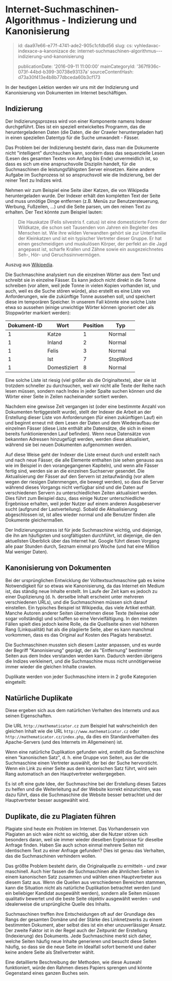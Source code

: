 Internet-Suchmaschinen-Algorithmus - Indizierung und Kanonisierung
==================================================================

> id: daa97e66-e77f-4741-ade2-905c1cfdbd56
> slug:
> 	cs: vyhledavac-indexace-a-kanonizace
> 	de: internet-suchmaschinen-algorithmus---indizierung-und-kanonisierung
> 
> publicationDate: '2016-09-11 11:00:00'
> mainCategoryId: '367f936c-073f-44bd-b399-30738e93137a'
> sourceContentHash: d73a30f413e4b8b77dbceda60b3cf173

In der heutigen Lektion werden wir uns mit der Indizierung und Kanonisierung von Dokumenten im Internet beschäftigen.

Indizierung
--------

Der Indizierungsprozess wird von einer Komponente namens Indexer durchgeführt. Dies ist ein speziell entwickeltes Programm, das die heruntergeladenen Daten (die Daten, die der Crawler heruntergeladen hat) in einen speziellen Datentyp für die Suche umwandelt - Fässer.

Das Problem bei der Indizierung besteht darin, dass man die Dokumente nicht "intelligent" durchsuchen kann, sondern dass das sequenzielle Lesen (Lesen des gesamten Textes von Anfang bis Ende) unvermeidlich ist, so dass es sich um eine anspruchsvolle Disziplin handelt, für die Suchmaschinen die leistungsfähigsten Server einsetzen. Keine andere Aufgabe im Suchprozess ist so anspruchsvoll wie die Indizierung, bei der reiner Text zu Indizes wird.

Nehmen wir zum Beispiel eine Seite über Katzen, die von Wikipedia heruntergeladen wurde. Der Indexer erhält den kompletten Text der Seite und muss unnötige Dinge entfernen (z.B. Menüs zur Benutzersteuerung, Werbung, Fußzeilen, ...) und die Seite parsen, um den reinen Text zu erhalten. Der Text könnte zum Beispiel lauten:

> Die Hauskatze (Felis silvestris f. catus) ist eine domestizierte Form der Wildkatze, die schon seit Tausenden von Jahren ein Begleiter des Menschen ist. Wie ihre wilden Verwandten gehört sie zur Unterfamilie der Kleinkatzen und ist ein typischer Vertreter dieser Gruppe. Er hat einen geschmeidigen und muskulösen Körper, der perfekt an die Jagd angepasst ist, scharfe Krallen und Zähne sowie ein ausgezeichnetes Seh-, Hör- und Geruchssinnvermögen.

Auszug aus [Wikipedia](http://cs.wikipedia.org/wiki/Ko%C4%8Dka_dom%C3%A1c%C3%AD).

Die Suchmaschine analysiert nun die einzelnen Wörter aus dem Text und schreibt sie in einzelne Fässer. Es kann jedoch nicht direkt in die Tonne schreiben (vor allem, weil jede Tonne in vielen Kopien vorhanden ist, und auch, weil es die Suche stören würde), also erstellt es eine Liste von Anforderungen, wie die zukünftige Tonne aussehen soll, und speichert diese im temporären Speicher. In unserem Fall könnte eine solche Liste etwa so aussehen (einige unwichtige Wörter können ignoriert oder als Stoppwörter markiert werden):

| Dokument-ID | Wort | Position | Typ |
|--------------|-------|--------|-----------|
| 1 | Katze | 1 | Normal |
| 1 | Inland | 2 | Normal |
| 1 | Felis | 3 | Normal |
| 1 | Ist | 7 | StopWord |
| 1 | Domestiziert | 8 | Normal |

Eine solche Liste ist riesig (viel größer als die Originaltexte), aber sie ist trotzdem schneller zu durchsuchen, weil wir nicht alle Texte der Reihe nach lesen müssen, sondern nach Index in jeder Spalte suchen können und die Wörter einer Seite in Zeilen nacheinander sortiert werden.

Nachdem eine gewisse Zeit vergangen ist (oder eine bestimmte Anzahl von Dokumenten fertiggestellt wurde), stellt der Indexer die Arbeit an der Erstellung dieser Liste von Anforderungen (für einen zukünftigen Lauf) ein und beginnt erneut mit dem Lesen der Daten und dem Wiederaufbau der einzelnen Fässer (diese Liste enthält alte Datensätze, die sich in einem bereits funktionierenden Lauf befinden). Wenn neue Datensätze von bekannten Adressen hinzugefügt werden, werden diese aktualisiert, während sie bei neuen Dokumenten aufgenommen werden.

Auf diese Weise geht der Indexer die Liste erneut durch und erstellt nach und nach neue Fässer, die alle Elemente enthalten (sie sehen genauso aus wie im Beispiel in den vorangegangenen Kapiteln), und wenn alle Fässer fertig sind, werden sie an die einzelnen Suchserver gesendet. Die Aktualisierung der Fässer auf den Servern ist zeitaufwändig (vor allem wegen der riesigen Datenmengen, die bewegt werden), so dass die Server während dieses Vorgangs nicht verfügbar sind und die Daten auf verschiedenen Servern zu unterschiedlichen Zeiten aktualisiert werden. Dies führt zum Beispiel dazu, dass einige Nutzer unterschiedliche Ergebnisse erhalten, weil jeder Nutzer auf einem anderen Ausgabeserver sucht (aufgrund der Lastverteilung). Sobald die Aktualisierung abgeschlossen ist, ist alles wieder normal und alle Benutzer finden alle Dokumente gleichermaßen.

Der Indizierungsprozess ist für jede Suchmaschine wichtig, und diejenige, die ihn am häufigsten und sorgfältigsten durchführt, ist diejenige, die den aktuellsten Überblick über das Internet hat. Google führt diesen Vorgang alle paar Stunden durch, Seznam einmal pro Woche (und hat eine Million Mal weniger Daten).

Kanonisierung von Dokumenten
--------------------

Bei der ursprünglichen Entwicklung der Volltextsuchmaschine gab es keine Notwendigkeit für so etwas wie Kanonisierung, da das Internet ein Medium ist, das ständig neue Inhalte erstellt. Im Laufe der Zeit kam es jedoch zu einer Duplizierung (d. h. derselbe Inhalt erscheint unter mehreren verschiedenen URLs), und die Suchmaschinen müssen sich darauf einstellen. Ein typisches Beispiel ist Wikipedia, das viele Artikel enthält. Manche Autoren anderer Seiten übernehmen diese Texte (teilweise oder sogar vollständig) und schaffen so eine Vervielfältigung. In den meisten Fällen spielt dies jedoch keine Rolle, da die Quellseite einen viel höheren Rang (Linkqualität) hat als die plagiierte Seite, aber es kann manchmal vorkommen, dass es das Original auf Kosten des Plagiats herabsetzt.

Die Suchmaschinen mussten sich diesem Laster anpassen, und es wurde der Begriff "Kanonisierung" geprägt, der als "Entfernung" bestimmter Seiten aus dem Index verstanden werden kann. Dadurch werden übrigens die Indizes verkleinert, und die Suchmaschine muss nicht unnötigerweise immer wieder die gleichen Inhalte crawlen.

Duplikate werden von jeder Suchmaschine intern in 2 große Kategorien eingeteilt:

Natürliche Duplikate
-------------------

Diese ergeben sich aus dem natürlichen Verhalten des Internets und aus seinen Eigenschaften.

Die URL `http://mathematicator.cz` zum Beispiel hat wahrscheinlich den gleichen Inhalt wie die URL `http://www.mathematicator.cz` oder `http://mathematicator.cz/index.php`, da dies ein Standardverhalten des Apache-Servers (und des Internets im Allgemeinen) ist.

Wenn eine natürliche Duplikation gefunden wird, erstellt die Suchmaschine einen "kanonischen Satz", d. h. eine Gruppe von Seiten, aus der die Suchmaschine einen Vertreter auswählt, der bei der Suche hervorsticht. Wenn ein Link zu einer Seite aus dem kanonischen Satz führt, wird sein Rang automatisch an den Hauptvertreter weitergegeben.

Es ist oft eine gute Idee, der Suchmaschine bei der Erstellung dieses Satzes zu helfen und die Weiterleitung auf der Website korrekt einzurichten, was dazu führt, dass die Suchmaschine die Website besser betrachtet und der Hauptvertreter besser ausgewählt wird.

Duplikate, die zu Plagiaten führen
----------------------------

Plagiate sind heute ein Problem im Internet. Das Vorhandensein von Plagiaten an sich wäre nicht so wichtig, aber die Nutzer stören sich besonders daran, weil sie immer wieder dieselben Ergebnisse für dieselbe Anfrage finden. Haben Sie auch schon einmal mehrere Seiten mit identischem Text zu einer Anfrage gefunden? Dies ist genau das Verhalten, das die Suchmaschinen verhindern wollen.

Das größte Problem besteht darin, die Originalquelle zu ermitteln - und zwar maschinell. Auch hier fassen die Suchmaschinen alle ähnlichen Seiten in einem kanonischen Satz zusammen und wählen einen Hauptvertreter aus diesem Satz aus. Wenn die Quellen aus verschiedenen Bereichen stammen, kann die Situation nicht als natürliche Duplikation betrachtet werden (und ein beliebiger Kandidat ausgewählt werden), sondern alle Seiten müssen qualitativ bewertet und die beste Seite objektiv ausgewählt werden - und idealerweise die ursprüngliche Quelle des Inhalts.

Suchmaschinen treffen ihre Entscheidungen oft auf der Grundlage des Rangs der gesamten Domäne und der Stärke des Linknetzwerks zu einem bestimmten Dokument, aber selbst dies ist ein eher unzuverlässiger Ansatz. Der zweite Faktor ist in der Regel auch der Zeitpunkt der Erstellung (Indexierung) des Dokuments. Jede Suchmaschine merkt sich daher, welche Seiten häufig neue Inhalte generieren und besucht diese Seiten häufig, so dass sie die neue Seite im Idealfall sofort bemerkt und daher keine andere Seite als Stellvertreter wählt.

Eine detaillierte Beschreibung der Methoden, wie diese Auswahl funktioniert, würde den Rahmen dieses Papiers sprengen und könnte Gegenstand eines ganzen Buches sein.
